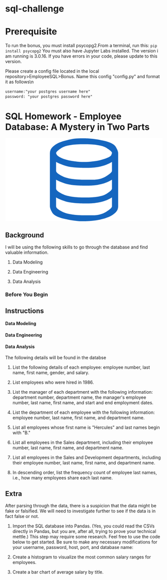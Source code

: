 # sql-challenge


# Prerequisite 
To run the bonus, you must install psycopg2.From a terminal, run this: `pip install psycopg2`
You must also have Jupyter Labs installed. The version i am running is 3.0.16. If you have errors in your code, please update to this version.

Please create a config file located in the local repository>EmployeeSQL>Bonus. Name this config "config.py" and format it as follows\n
```
username:"your postgres username here"
password: "your postgres password here"
```

# SQL Homework - Employee Database: A Mystery in Two Parts

![sql.png](sql.png)

## Background
I will be using the following skills to go through the database and find valuable information.

1. Data Modeling

2. Data Engineering

3. Data Analysis

### Before You Begin

## Instructions

#### Data Modeling



#### Data Engineering


#### Data Analysis

The following details will be found in the databse

1. List the following details of each employee: employee number, last name, first name, gender, and salary.

2. List employees who were hired in 1986.

3. List the manager of each department with the following information: department number, department name, the manager's employee number, last name, first name, and start and end employment dates.

4. List the department of each employee with the following information: employee number, last name, first name, and department name.

5. List all employees whose first name is "Hercules" and last names begin with "B."

6. List all employees in the Sales department, including their employee number, last name, first name, and department name.

7. List all employees in the Sales and Development departments, including their employee number, last name, first name, and department name.

8. In descending order, list the frequency count of employee last names, i.e., how many employees share each last name.

## Extra
After parsing through the data, there is a suspicion that the data might be fake or falsified. We will need to investigate further to see if the data is in fact false or not.

1. Import the SQL database into Pandas. (Yes, you could read the CSVs directly in Pandas, but you are, after all, trying to prove your technical mettle.) This step may require some research. Feel free to use the code below to get started. Be sure to make any necessary modifications for your username, password, host, port, and database name:

2. Create a histogram to visualize the most common salary ranges for employees.

3. Create a bar chart of average salary by title.

